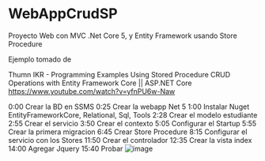 # WebAppCrudSP
Proyecto Web con MVC .Net Core 5, y Entity Framework usando Store Procedure

Ejemplo tomado de 

Thumn IKR - Programming Examples
Using Stored Procedure CRUD Operations with Entity Framework Core || ASP.NET Core
https://www.youtube.com/watch?v=yfnPU6w-Naw

0:00	Crear la BD en SSMS
0:25	Crear la webapp Net 5
1:00	Instalar Nuget EntityFrameworkCore, Relational, Sql, Tools
2:28	Crear el modelo estudiante
2:55	Crear el servicio
3:50	Crear el contexto
5:05	Configurar el Startup
5:55	Crear la primera migracion
6:45	Crear Store Procedure
8:15	Configurar el servicio con los Stores
11:50	Crear el controlador
12:35	Crear la vista index
14:00	Agregar Jquery
15:40	Probar
![image](https://user-images.githubusercontent.com/54210589/138896468-8d1c2c9e-6fe2-4d68-aa5c-1831ffe93d9d.png)

